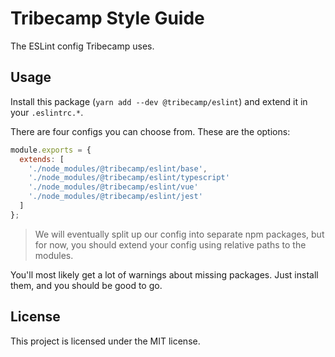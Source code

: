 # Tribecamp Style Guide

The ESLint config Tribecamp uses.

## Usage

Install this package (`yarn add --dev @tribecamp/eslint`) and extend it in your `.eslintrc.*`.

There are four configs you can choose from. These are the options:

```js
module.exports = {
  extends: [
    './node_modules/@tribecamp/eslint/base',
    './node_modules/@tribecamp/eslint/typescript'
    './node_modules/@tribecamp/eslint/vue'
    './node_modules/@tribecamp/eslint/jest'
  ]
};
```
> We will eventually split up our config into separate npm packages, but for now, you should extend your
> config using relative paths to the modules.

You'll most likely get a lot of warnings about missing packages. Just install them, and you should be good to go.

## License

This project is licensed under the MIT license.
